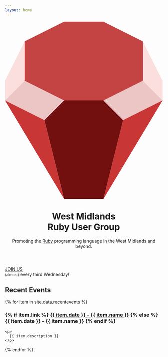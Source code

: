 ```yaml
---
layout: home
---
```


<header>
  <div class="logo-container">
    <svg class="wmrug-logo" viewBox="0 0 16 18" fill="none" xmlns="http://www.w3.org/2000/svg">
      <path d="M6 8H10L12 10L10 18H6L4 10L6 8Z" fill="#720F0F"/>
      <path d="M6 8L2 6L0 8L4 10L6 8Z" fill="#ECC5C5"/>
      <path d="M14 6L10 8L12 10L16 8L14 6Z" fill="#ECC5C5"/>
      <path d="M2 2V6L0 8V6L2 2Z" fill="#FBDFDF"/>
      <path d="M14 6V2L16 6V8L14 6Z" fill="#FBDFDF"/>
      <path d="M4 10L0 8L6 18L4 10Z" fill="#C93636"/>
      <path d="M12 10L16 8L10 18L12 10Z" fill="#C93636"/>
      <path d="M2 2V6L6 8H10L14 6V2L10 0H6L2 2Z" fill="#C44343"/>
    </svg>
  </div>

  <h1 class="main-title">West Midlands<br>Ruby User Group</h1>

  <p class="tagline">
    Promoting the <a href="https://www.ruby-lang.org/en/">Ruby</a> programming language in the West Midlands and beyond.
  </p>
</header>

<div class="cta">
  <div class="cta-link"><a href="https://www.meetup.com/West-Midlands-Ruby-User-Group-WMRUG/">JOIN US</a></div>
  <div class="cta-subtitle"><small>(almost)</small> every third Wednesday!</div>
</div>

<section class="prose">
  <h2>Recent Events</h2>

  {% for item in site.data.recentevents %}
    <h3>
      {% if item.link %}
      <a href="{{ item.link }}">{{ item.date }} - {{ item.name }}</a>
      {% else %}
      {{ item.date }} - {{ item.name }}
      {% endif %}
    </h3>

    <p>
      {{ item.description }}
    </p>
  {% endfor %}
</section>
